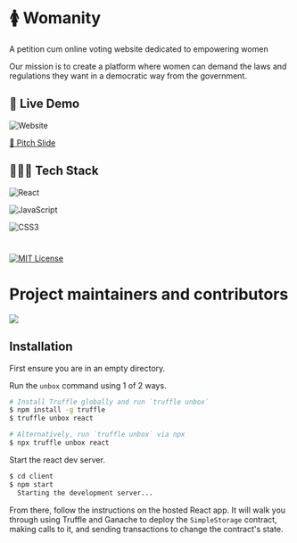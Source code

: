 # 🚺 Womanity

A petition cum online voting website dedicated to empowering women 

Our mission is to create a platform where women can demand the laws and regulations they want in a democratic way from the government.

## 🚀 Live Demo
![Website](https://img.shields.io/badge/website-up-greene)

[📒 Pitch Slide](https://www.canva.com/design/DAFKZsD0jPk/AMTY4kJf7oV3PlXxt4IhRg/edit?utm_content=DAFKZsD0jPk&utm_campaign=designshare&utm_medium=link2&utm_source=sharebutton)

## 👩🏼‍💻 Tech Stack
![React](https://img.shields.io/badge/React-20232A?style=for-the-badge&logo=react&logoColor=61DAFB)

![JavaScript](https://img.shields.io/badge/JavaScript-blue?style=for-the-badge&logo=javascript&logoColor=white)

![CSS3](https://img.shields.io/badge/CSS-orange?style=for-the-badge&logo=css3&logoColor=white)

#
[![MIT License](https://img.shields.io/badge/License-MIT-green.svg)](https://choosealicense.com/licenses/mit/)

# Project maintainers and contributors

<a href="https://github.com/aankirz/Tourism-website/graphs/contributors">
  <img src="https://contrib.rocks/image?repo=aankirz/Tourism-website" />
</a>

## Installation

First ensure you are in an empty directory.

Run the `unbox` command using 1 of 2 ways.

```sh
# Install Truffle globally and run `truffle unbox`
$ npm install -g truffle
$ truffle unbox react
```

```sh
# Alternatively, run `truffle unbox` via npx
$ npx truffle unbox react
```

Start the react dev server.

```sh
$ cd client
$ npm start
  Starting the development server...
```

From there, follow the instructions on the hosted React app. It will walk you through using Truffle and Ganache to deploy the `SimpleStorage` contract, making calls to it, and sending transactions to change the contract's state.

